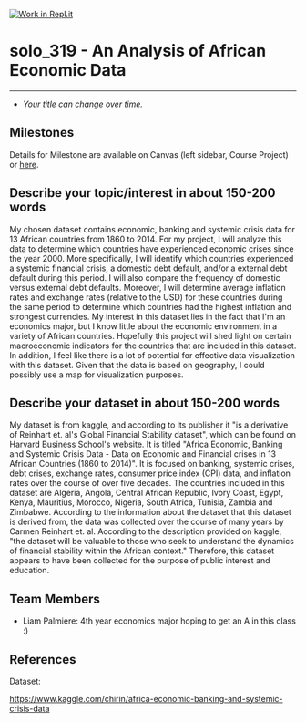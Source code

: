 [![Work in Repl.it](https://classroom.github.com/assets/work-in-replit-14baed9a392b3a25080506f3b7b6d57f295ec2978f6f33ec97e36a161684cbe9.svg)](https://classroom.github.com/online_ide?assignment_repo_id=312571&assignment_repo_type=GroupAssignmentRepo)
# solo_319 - **An Analysis of African Economic Data**

---

- *Your title can change over time.*

## Milestones

Details for Milestone are available on Canvas (left sidebar, Course Project) or [here](https://firas.moosvi.com/courses/data301/project/milestone01.html).

## Describe your topic/interest in about 150-200 words

My chosen dataset contains economic, banking and systemic crisis data for 13 African countries from 1860 to 2014. For my project, I will analyze this data to determine which countries have experienced economic crises since the year 2000. More specifically, I will identify which countries experienced a systemic financial crisis, a domestic debt default, and/or a external debt default during this period. I will also compare the frequency of domestic versus external debt defaults. Moreover, I will determine average inflation rates and exchange rates (relative to the USD) for these countries during the same period to determine which countries had the highest inflation and strongest currencies. My interest in this dataset lies in the fact that I'm an economics major, but I know little about the economic environment in a variety of African countries. Hopefully this project will shed light on certain macroeconomic indicators for the countries that are included in this dataset. In addition, I feel like there is a lot of potential for effective data visualization with this dataset. Given that the data is based on geography, I could possibly use a map for visualization purposes. 

## Describe your dataset in about 150-200 words

My dataset is from kaggle, and according to its publisher it "is a derivative of Reinhart et. al's Global Financial Stability dataset", which can be found on Harvard Business School's website. It is titled "Africa Economic, Banking and Systemic Crisis Data - Data on Economic and Financial crises in 13 African Countries (1860 to 2014)". It is focused on banking, systemic crises, debt crises, exchange rates, consumer price index (CPI) data, and inflation rates over the course of over five decades. The countries included in this dataset are Algeria, Angola, Central African Republic, Ivory Coast, Egypt, Kenya, Mauritius, Morocco, Nigeria, South Africa, Tunisia, Zambia and Zimbabwe. According to the information about the dataset that this dataset is derived from, the data was collected over the course of many years by Carmen Reinhart et. al. According to the description provided on kaggle, "the dataset will be valuable to those who seek to understand the dynamics of financial stability within the African context." Therefore, this dataset appears to have been collected for the purpose of public interest and education. 

## Team Members

- Liam Palmiere: 4th year economics major hoping to get an A in this class :)

## References

Dataset:

https://www.kaggle.com/chirin/africa-economic-banking-and-systemic-crisis-data
